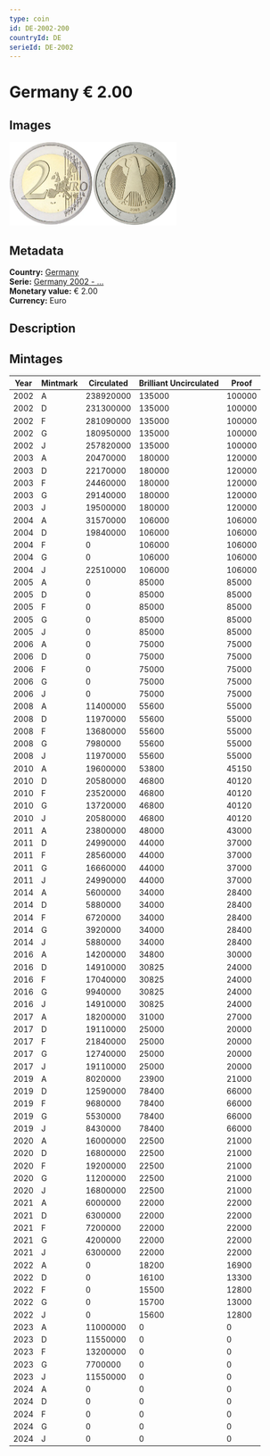 ```yaml
---
type: coin
id: DE-2002-200
countryId: DE
serieId: DE-2002
---
```


# Germany € 2.00

## Images

<img src="../../../Images/common-2002-200.webp" height="150" alt="Front image"><img src="Images/germany-2002-200.webp" height="150" alt="Back image">

## Metadata

**Country:** [Germany](../index.md)\
**Serie:** [Germany 2002 - ...](index.md)\
**Monetary value:** € 2.00\
**Currency:** Euro

## Description

## Mintages

| Year | Mintmark | Circulated | Brilliant Uncirculated | Proof  |
| ---- | -------- | ---------- | ---------------------- | ------ |
| 2002 | A        | 238920000  | 135000                 | 100000 |
| 2002 | D        | 231300000  | 135000                 | 100000 |
| 2002 | F        | 281090000  | 135000                 | 100000 |
| 2002 | G        | 180950000  | 135000                 | 100000 |
| 2002 | J        | 257820000  | 135000                 | 100000 |
| 2003 | A        | 20470000   | 180000                 | 120000 |
| 2003 | D        | 22170000   | 180000                 | 120000 |
| 2003 | F        | 24460000   | 180000                 | 120000 |
| 2003 | G        | 29140000   | 180000                 | 120000 |
| 2003 | J        | 19500000   | 180000                 | 120000 |
| 2004 | A        | 31570000   | 106000                 | 106000 |
| 2004 | D        | 19840000   | 106000                 | 106000 |
| 2004 | F        | 0          | 106000                 | 106000 |
| 2004 | G        | 0          | 106000                 | 106000 |
| 2004 | J        | 22510000   | 106000                 | 106000 |
| 2005 | A        | 0          | 85000                  | 85000  |
| 2005 | D        | 0          | 85000                  | 85000  |
| 2005 | F        | 0          | 85000                  | 85000  |
| 2005 | G        | 0          | 85000                  | 85000  |
| 2005 | J        | 0          | 85000                  | 85000  |
| 2006 | A        | 0          | 75000                  | 75000  |
| 2006 | D        | 0          | 75000                  | 75000  |
| 2006 | F        | 0          | 75000                  | 75000  |
| 2006 | G        | 0          | 75000                  | 75000  |
| 2006 | J        | 0          | 75000                  | 75000  |
| 2008 | A        | 11400000   | 55600                  | 55000  |
| 2008 | D        | 11970000   | 55600                  | 55000  |
| 2008 | F        | 13680000   | 55600                  | 55000  |
| 2008 | G        | 7980000    | 55600                  | 55000  |
| 2008 | J        | 11970000   | 55600                  | 55000  |
| 2010 | A        | 19600000   | 53800                  | 45150  |
| 2010 | D        | 20580000   | 46800                  | 40120  |
| 2010 | F        | 23520000   | 46800                  | 40120  |
| 2010 | G        | 13720000   | 46800                  | 40120  |
| 2010 | J        | 20580000   | 46800                  | 40120  |
| 2011 | A        | 23800000   | 48000                  | 43000  |
| 2011 | D        | 24990000   | 44000                  | 37000  |
| 2011 | F        | 28560000   | 44000                  | 37000  |
| 2011 | G        | 16660000   | 44000                  | 37000  |
| 2011 | J        | 24990000   | 44000                  | 37000  |
| 2014 | A        | 5600000    | 34000                  | 28400  |
| 2014 | D        | 5880000    | 34000                  | 28400  |
| 2014 | F        | 6720000    | 34000                  | 28400  |
| 2014 | G        | 3920000    | 34000                  | 28400  |
| 2014 | J        | 5880000    | 34000                  | 28400  |
| 2016 | A        | 14200000   | 34800                  | 30000  |
| 2016 | D        | 14910000   | 30825                  | 24000  |
| 2016 | F        | 17040000   | 30825                  | 24000  |
| 2016 | G        | 9940000    | 30825                  | 24000  |
| 2016 | J        | 14910000   | 30825                  | 24000  |
| 2017 | A        | 18200000   | 31000                  | 27000  |
| 2017 | D        | 19110000   | 25000                  | 20000  |
| 2017 | F        | 21840000   | 25000                  | 20000  |
| 2017 | G        | 12740000   | 25000                  | 20000  |
| 2017 | J        | 19110000   | 25000                  | 20000  |
| 2019 | A        | 8020000    | 23900                  | 21000  |
| 2019 | D        | 12590000   | 78400                  | 66000  |
| 2019 | F        | 9680000    | 78400                  | 66000  |
| 2019 | G        | 5530000    | 78400                  | 66000  |
| 2019 | J        | 8430000    | 78400                  | 66000  |
| 2020 | A        | 16000000   | 22500                  | 21000  |
| 2020 | D        | 16800000   | 22500                  | 21000  |
| 2020 | F        | 19200000   | 22500                  | 21000  |
| 2020 | G        | 11200000   | 22500                  | 21000  |
| 2020 | J        | 16800000   | 22500                  | 21000  |
| 2021 | A        | 6000000    | 22000                  | 22000  |
| 2021 | D        | 6300000    | 22000                  | 22000  |
| 2021 | F        | 7200000    | 22000                  | 22000  |
| 2021 | G        | 4200000    | 22000                  | 22000  |
| 2021 | J        | 6300000    | 22000                  | 22000  |
| 2022 | A        | 0          | 18200                  | 16900  |
| 2022 | D        | 0          | 16100                  | 13300  |
| 2022 | F        | 0          | 15500                  | 12800  |
| 2022 | G        | 0          | 15700                  | 13000  |
| 2022 | J        | 0          | 15600                  | 12800  |
| 2023 | A        | 11000000   | 0                      | 0      |
| 2023 | D        | 11550000   | 0                      | 0      |
| 2023 | F        | 13200000   | 0                      | 0      |
| 2023 | G        | 7700000    | 0                      | 0      |
| 2023 | J        | 11550000   | 0                      | 0      |
| 2024 | A        | 0          | 0                      | 0      |
| 2024 | D        | 0          | 0                      | 0      |
| 2024 | F        | 0          | 0                      | 0      |
| 2024 | G        | 0          | 0                      | 0      |
| 2024 | J        | 0          | 0                      | 0      |

